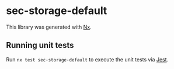 # sec-storage-default

This library was generated with [Nx](https://nx.dev).

## Running unit tests

Run `nx test sec-storage-default` to execute the unit tests via [Jest](https://jestjs.io).
